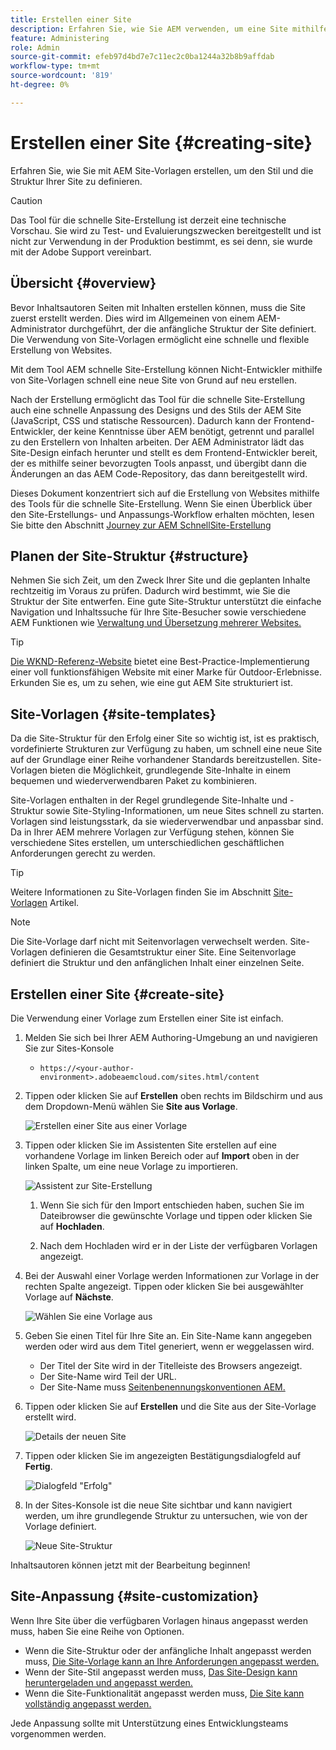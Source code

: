 ```yaml
---
title: Erstellen einer Site
description: Erfahren Sie, wie Sie AEM verwenden, um eine Site mithilfe von Site-Vorlagen zu erstellen, um den Stil und die Struktur Ihrer Site zu definieren.
feature: Administering
role: Admin
source-git-commit: efeb97d4bd7e7c11ec2c0ba1244a32b8b9affdab
workflow-type: tm+mt
source-wordcount: '819'
ht-degree: 0%

---
```



# Erstellen einer Site {#creating-site}

Erfahren Sie, wie Sie mit AEM Site-Vorlagen erstellen, um den Stil und die Struktur Ihrer Site zu definieren.

>[!CAUTION]
>
>Das Tool für die schnelle Site-Erstellung ist derzeit eine technische Vorschau. Sie wird zu Test- und Evaluierungszwecken bereitgestellt und ist nicht zur Verwendung in der Produktion bestimmt, es sei denn, sie wurde mit der Adobe Support vereinbart.

## Übersicht {#overview}

Bevor Inhaltsautoren Seiten mit Inhalten erstellen können, muss die Site zuerst erstellt werden. Dies wird im Allgemeinen von einem AEM-Administrator durchgeführt, der die anfängliche Struktur der Site definiert. Die Verwendung von Site-Vorlagen ermöglicht eine schnelle und flexible Erstellung von Websites.

Mit dem Tool AEM schnelle Site-Erstellung können Nicht-Entwickler mithilfe von Site-Vorlagen schnell eine neue Site von Grund auf neu erstellen.

Nach der Erstellung ermöglicht das Tool für die schnelle Site-Erstellung auch eine schnelle Anpassung des Designs und des Stils der AEM Site (JavaScript, CSS und statische Ressourcen). Dadurch kann der Frontend-Entwickler, der keine Kenntnisse über AEM benötigt, getrennt und parallel zu den Erstellern von Inhalten arbeiten. Der AEM Administrator lädt das Site-Design einfach herunter und stellt es dem Frontend-Entwickler bereit, der es mithilfe seiner bevorzugten Tools anpasst, und übergibt dann die Änderungen an das AEM Code-Repository, das dann bereitgestellt wird.

Dieses Dokument konzentriert sich auf die Erstellung von Websites mithilfe des Tools für die schnelle Site-Erstellung. Wenn Sie einen Überblick über den Site-Erstellungs- und Anpassungs-Workflow erhalten möchten, lesen Sie bitte den Abschnitt [Journey zur AEM SchnellSite-Erstellung](/help/journey-sites/quick-site/overview.md)

## Planen der Site-Struktur {#structure}

Nehmen Sie sich Zeit, um den Zweck Ihrer Site und die geplanten Inhalte rechtzeitig im Voraus zu prüfen. Dadurch wird bestimmt, wie Sie die Struktur der Site entwerfen. Eine gute Site-Struktur unterstützt die einfache Navigation und Inhaltssuche für Ihre Site-Besucher sowie verschiedene AEM Funktionen wie [Verwaltung und Übersetzung mehrerer Websites.](/help/sites-cloud/administering/msm-and-translation.md)

>[!TIP]
>
>[Die WKND-Referenz-Website](https://wknd.site) bietet eine Best-Practice-Implementierung einer voll funktionsfähigen Website mit einer Marke für Outdoor-Erlebnisse. Erkunden Sie es, um zu sehen, wie eine gut AEM Site strukturiert ist.

## Site-Vorlagen {#site-templates}

Da die Site-Struktur für den Erfolg einer Site so wichtig ist, ist es praktisch, vordefinierte Strukturen zur Verfügung zu haben, um schnell eine neue Site auf der Grundlage einer Reihe vorhandener Standards bereitzustellen. Site-Vorlagen bieten die Möglichkeit, grundlegende Site-Inhalte in einem bequemen und wiederverwendbaren Paket zu kombinieren.

Site-Vorlagen enthalten in der Regel grundlegende Site-Inhalte und -Struktur sowie Site-Styling-Informationen, um neue Sites schnell zu starten. Vorlagen sind leistungsstark, da sie wiederverwendbar und anpassbar sind. Da in Ihrer AEM mehrere Vorlagen zur Verfügung stehen, können Sie verschiedene Sites erstellen, um unterschiedlichen geschäftlichen Anforderungen gerecht zu werden.

>[!TIP]
>
>Weitere Informationen zu Site-Vorlagen finden Sie im Abschnitt [Site-Vorlagen](site-templates.md) Artikel.

>[!NOTE]
>
>Die Site-Vorlage darf nicht mit Seitenvorlagen verwechselt werden. Site-Vorlagen definieren die Gesamtstruktur einer Site. Eine Seitenvorlage definiert die Struktur und den anfänglichen Inhalt einer einzelnen Seite.

## Erstellen einer Site {#create-site}

Die Verwendung einer Vorlage zum Erstellen einer Site ist einfach.

1. Melden Sie sich bei Ihrer AEM Authoring-Umgebung an und navigieren Sie zur Sites-Konsole

   * `https://<your-author-environment>.adobeaemcloud.com/sites.html/content`

1. Tippen oder klicken Sie auf **Erstellen** oben rechts im Bildschirm und aus dem Dropdown-Menü wählen Sie **Site aus Vorlage**.

   ![Erstellen einer Site aus einer Vorlage](../assets/create-site-from-template.png)

1. Tippen oder klicken Sie im Assistenten Site erstellen auf eine vorhandene Vorlage im linken Bereich oder auf **Import** oben in der linken Spalte, um eine neue Vorlage zu importieren.

   ![Assistent zur Site-Erstellung](../assets/site-creation-wizard.png)

   1. Wenn Sie sich für den Import entschieden haben, suchen Sie im Dateibrowser die gewünschte Vorlage und tippen oder klicken Sie auf **Hochladen**.

   1. Nach dem Hochladen wird er in der Liste der verfügbaren Vorlagen angezeigt.

1. Bei der Auswahl einer Vorlage werden Informationen zur Vorlage in der rechten Spalte angezeigt. Tippen oder klicken Sie bei ausgewählter Vorlage auf **Nächste**.

   ![Wählen Sie eine Vorlage aus](../assets/select-site-template.png)

1. Geben Sie einen Titel für Ihre Site an. Ein Site-Name kann angegeben werden oder wird aus dem Titel generiert, wenn er weggelassen wird.

   * Der Titel der Site wird in der Titelleiste des Browsers angezeigt.
   * Der Site-Name wird Teil der URL.
   * Der Site-Name muss [Seitenbenennungskonventionen AEM.](/help/sites-cloud/authoring/fundamentals/organizing-pages.md#page-name-restrictions-and-best-practices)

1. Tippen oder klicken Sie auf **Erstellen** und die Site aus der Site-Vorlage erstellt wird.

   ![Details der neuen Site](../assets/create-site-details.png)

1. Tippen oder klicken Sie im angezeigten Bestätigungsdialogfeld auf **Fertig**.

   ![Dialogfeld &quot;Erfolg&quot;](../assets/success.png)

1. In der Sites-Konsole ist die neue Site sichtbar und kann navigiert werden, um ihre grundlegende Struktur zu untersuchen, wie von der Vorlage definiert.

   ![Neue Site-Struktur](../assets/new-site.png)

Inhaltsautoren können jetzt mit der Bearbeitung beginnen!

## Site-Anpassung {#site-customization}

Wenn Ihre Site über die verfügbaren Vorlagen hinaus angepasst werden muss, haben Sie eine Reihe von Optionen.

* Wenn die Site-Struktur oder der anfängliche Inhalt angepasst werden muss, [Die Site-Vorlage kann an Ihre Anforderungen angepasst werden.](site-templates.md)
* Wenn der Site-Stil angepasst werden muss, [Das Site-Design kann heruntergeladen und angepasst werden.](/help/journey-sites/quick-site/overview.md)
* Wenn die Site-Funktionalität angepasst werden muss, [Die Site kann vollständig angepasst werden.](/help/implementing/developing/introduction/develop-wknd-tutorial.md)

Jede Anpassung sollte mit Unterstützung eines Entwicklungsteams vorgenommen werden.
